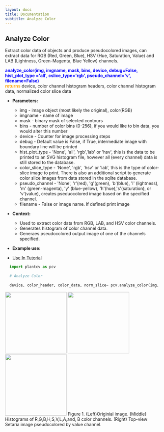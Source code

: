 ```yaml
---
layout: docs
title: Documentation
subtitle: Analyze Color
---
```


## Analyze Color

Extract color data of objects and produce pseudocolored images, can extract data for RGB (Red, Green, Blue), HSV (Hue, Saturation, Value) and LAB (Lightness, Green-Magenta, Blue Yellow) channels.

<font color='blue'><b>analyze\_color(img, imgname, mask, bins, device, debug=False, hist\_plot\_type ='all', cslice\_type='rgb', pseudo\_channel='v', filename=False)</b></font><br>
<font color='orange'><b>returns</b></font> device, color channel histogram headers, color channel histogram data, normalized color slice data<br>

- **Parameters:**   
  - img - image object (most likely the original), color(RGB)
  - imgname - name of image
  - mask - binary mask of selected contours
  - bins - number of color bins (0-256), if you would like to bin data, you would alter this number
  - device - Counter for image processing steps
  - debug - Default value is False, if True, intermediate image with boundary line will be printed
  - hist\_plot\_type - 'None', 'all', 'rgb','lab' or 'hsv', this is the data to be printed to an SVG histogram file, however all (every channel) data is still stored to the database.
  - color\_slice\_type - 'None', 'rgb', 'hsv' or 'lab', this is the type of color-slice image to print. There is also an additional script to generate color slice images from data stored in the sqlite database.
  - pseudo\_channel - 'None', 'r'(red), 'g'(green), 'b'(blue), 'l' (lightness), 'm' (green-magenta), 'y' (blue-yellow), 'h'(hue),'s'(saturation), or 'v'(value), creates pseduocolored image based on the specified channel.
  - filename - False or image name. If defined print image
   
   
- **Context:**  
  - Used to extract color data from RGB, LAB, and HSV color channels.
  - Generates histogram of color channel data.
  - Generaes pseudocolored output image of one of the channels specified.

- **Example use:**  

 - [Use In Tutorial](http://plantcv.danforthcenter.org/pages/documentation/function_docs/vis_tutorial.html)
 
  ```python
    import plantcv as pcv
    
    # Analyze Color
        
    device, color_header, color_data, norm_slice= pcv.analyze_color(img, imagename, mask, 256, device, debug=True, 'all', 'rgb', 'v', /home/malia/analyze_color.png)

  ```
  <a href="{{site.baseurl}}/img/documentation_images/analyze_color/Dp1AA002292-2014-02-05 16_28_08-D001dr_012014-VIS_TV_z1.png" target="_blank">
  <img src="{{site.baseurl}}/img/documentation_images/analyze_color/Dp1AA002292-2014-02-05 16_28_08-D001dr_012014-VIS_TV_z1.png" height="200"></a>
  <a href="{{site.baseurl}}/img/documentation_images/analyze_color/Dp1AA002292-2014-02-05 16_28_08-D001dr_012014-VIS_TV_z1png_all_hist.png" target="_blank">
  <img src="{{site.baseurl}}/img/documentation_images/analyze_color/Dp1AA002292-2014-02-05 16_28_08-D001dr_012014-VIS_TV_z1png_all_hist.png" height="200"></a>
  <a href="{{site.baseurl}}/img/documentation_images/analyze_color/Dp1AA002292-2014-02-05 16_28_08-D001dr_012014-VIS_TV_z1png_v_pseduo_on_img.png" target="_blank">
  <img src="{{site.baseurl}}/img/documentation_images/analyze_color/Dp1AA002292-2014-02-05 16_28_08-D001dr_012014-VIS_TV_z1png_v_pseduo_on_img.png" height="200"></a>  
  Figure 1. (Left)Originial image. (Middle) Histograms of R,G,B,H,S,V,L,A,and, B color channels. (Right) Top-view Setaria image pseudocolored by value channel.
 

